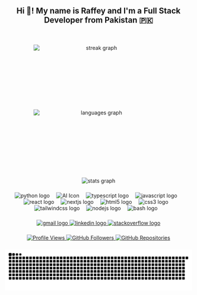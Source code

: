 <h2 align="center">Hi 👋! My name is Raffey and I'm a Full Stack Developer from Pakistan 🇵🇰</h2>

###

<br clear="both">

<div align="center">
  <p align="center" style="display: flex; justify-content: center; flex-wrap: wrap; gap: 5px;">
    <img src="https://streak-stats.demolab.com?user=MuhammadRaffey&locale=en&mode=daily&theme=dracula&hide_border=false&border_radius=5" height="170" width="350" alt="streak graph" />
    <img src="https://github-readme-stats.vercel.app/api/top-langs?username=MuhammadRaffey&locale=en&hide_title=false&layout=compact&card_width=350&langs_count=5&theme=dracula&hide_border=false" height="170" width="350" alt="languages graph" />
  </p>
  <img src="https://github-readme-stats.vercel.app/api?username=MuhammadRaffey&hide_title=false&hide_rank=false&show_icons=true&include_all_commits=true&count_private=true&disable_animations=false&theme=dracula&locale=en&hide_border=false" height="170" width="350" alt="stats graph" />
</div>

###

<div align="center">
  <img src="https://cdn.jsdelivr.net/gh/devicons/devicon/icons/python/python-original.svg" height="31" alt="python logo" />
  <img width="10" />
  <img src="https://cdn-icons-png.flaticon.com/512/5278/5278402.png" height="31" alt="AI Icon" />
  <img width="10" />
  <img src="https://cdn.jsdelivr.net/gh/devicons/devicon/icons/typescript/typescript-original.svg" height="31" alt="typescript logo" />
  <img width="10" />
  <img src="https://cdn.jsdelivr.net/gh/devicons/devicon/icons/javascript/javascript-original.svg" height="31" alt="javascript logo" />
  <img width="10" />
  <img src="https://cdn.jsdelivr.net/gh/devicons/devicon/icons/react/react-original.svg" height="31" alt="react logo" />
  <img width="10" />
  <img src="https://cdn.jsdelivr.net/gh/devicons/devicon/icons/nextjs/nextjs-original.svg" height="31" alt="nextjs logo" />
  <img width="10" />
  <img src="https://cdn.jsdelivr.net/gh/devicons/devicon/icons/html5/html5-original.svg" height="31" alt="html5 logo" />
  <img width="10" />
  <img src="https://cdn.jsdelivr.net/gh/devicons/devicon/icons/css3/css3-original.svg" height="31" alt="css3 logo" />
  <img width="10" />
  <img src="https://cdn.simpleicons.org/tailwindcss/06B6D4" height="31" alt="tailwindcss logo" />
  <img width="10" />
  <img src="https://cdn.simpleicons.org/nodedotjs/339933" height="31" alt="nodejs logo" />
  <img width="10" />
  <img src="https://cdn.simpleicons.org/gnubash/4EAA25" height="31" alt="bash logo" />
  <img width="10" />
</div>

###

<div align="center">
  <a href="mailto:muhammadraffey26@gmail.com" target="_blank">
    <img src="https://img.shields.io/static/v1?message=Gmail&logo=gmail&label=&color=D14836&logoColor=white&labelColor=&style=for-the-badge" height="31" alt="gmail logo" />
  </a>
  <a href="https://www.linkedin.com/in/muhammadraffey/" target="_blank">
    <img src="https://img.shields.io/static/v1?message=LinkedIn&logo=linkedin&label=&color=0077B5&logoColor=white&labelColor=&style=for-the-badge" height="31" alt="linkedin logo" />
  </a>
  <a href="https://stackoverflow.com/users/15295176/muhammad-raffey" target="_blank">
    <img src="https://img.shields.io/static/v1?message=Stackoverflow&logo=stackoverflow&label=&color=FE7A16&logoColor=white&labelColor=&style=for-the-badge" height="31" alt="stackoverflow logo" />
  </a>
</div>

###


<div align="center">
  <a href="https://komarev.com/ghpvc/?username=MuhammadRaffey&color=blue&style=flat" target="_blank">
    <img src="https://komarev.com/ghpvc/?username=MuhammadRaffey&color=blue&style=flat" alt="Profile Views" />
  </a>
  <a href="https://github.com/MuhammadRaffey" target="_blank">
    <img src="https://img.shields.io/github/followers/MuhammadRaffey?style=flat&logo=github&label=Followers" alt="GitHub Followers" />
  </a>
  <a href="https://github.com/MuhammadRaffey?tab=repositories" target="_blank">
    <img src="https://img.shields.io/badge/Repositories-77-181717?style=flat&logo=github" alt="GitHub Repositories" />
  </a>
</div>


###

<div align="center">
  <img src="https://github.com/MuhammadRaffey/MuhammadRaffey/blob/output/github-snake-dark.svg" alt="snake gif" />
</div>

